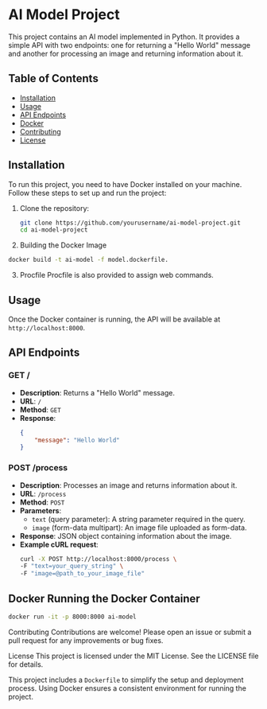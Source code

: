 # AI Model Project

This project contains an AI model implemented in Python. It provides a simple API with two endpoints: one for returning a "Hello World" message and another for processing an image and returning information about it.

## Table of Contents

- [Installation](#installation)
- [Usage](#usage)
- [API Endpoints](#api-endpoints)
- [Docker](#docker)
- [Contributing](#contributing)
- [License](#license)

## Installation

To run this project, you need to have Docker installed on your machine. Follow these steps to set up and run the project:

1. Clone the repository:
    ```sh
    git clone https://github.com/yourusername/ai-model-project.git
    cd ai-model-project
    ```
2. Building the Docker Image

```sh
docker build -t ai-model -f model.dockerfile.
```
3. Procfile
Procfile is also provided to assign web commands.

## Usage

Once the Docker container is running, the API will be available at `http://localhost:8000`.

## API Endpoints

### GET /

- **Description**: Returns a "Hello World" message.
- **URL**: `/`
- **Method**: `GET`
- **Response**:
    ```json
    {
        "message": "Hello World"
    }
    ```

### POST /process

- **Description**: Processes an image and returns information about it.
- **URL**: `/process`
- **Method**: `POST`
- **Parameters**:
    - `text` (query parameter): A string parameter required in the query.
    - `image` (form-data multipart): An image file uploaded as form-data.
- **Response**: JSON object containing information about the image.
- **Example cURL request**:
    ```sh
    curl -X POST http://localhost:8000/process \
    -F "text=your_query_string" \
    -F "image=@path_to_your_image_file"
    ```

## Docker Running the Docker Container

```sh
docker run -it -p 8000:8000 ai-model
```
Contributing
Contributions are welcome! Please open an issue or submit a pull request for any improvements or bug fixes.

License
This project is licensed under the MIT License. See the LICENSE file for details.

This project includes a `Dockerfile` to simplify the setup and deployment process. Using Docker ensures a consistent environment for running the project.


